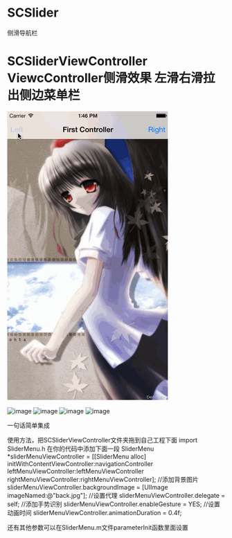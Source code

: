 # SCSlider
侧滑导航栏
# SCSliderViewController ViewcController侧滑效果 左滑右滑拉出侧边菜单栏 

![image](https://raw.githubusercontent.com/MonkeyS914/SCSlider/master/screenshot/123.gif?2)


![image](http://ww4.sinaimg.cn/bmiddle/7cafd2d5jw1euuga1hspvj20ku112tfm.jpg)
![image](http://ww4.sinaimg.cn/bmiddle/7cafd2d5jw1euuga0t1kfj20ku112gsg.jpg) 
![image](http://ww3.sinaimg.cn/bmiddle/7cafd2d5jw1euug9ytn6rj20ku1120vz.jpg)
![image](http://ww3.sinaimg.cn/bmiddle/7cafd2d5jw1euug9y1fhxj20ku112q4s.jpg) 



一句话简单集成 

使用方法，把SCSliderViewController文件夹拖到自己工程下面 
import SliderMenu.h 
在你的代码中添加下面一段
SliderMenu *sliderMenuViewController = [[SliderMenu alloc] initWithContentViewController:navigationController leftMenuViewController:leftMenuViewController rightMenuViewController:rightMenuViewController]; 
//添加背景图片 
sliderMenuViewController.backgroundImage = [UIImage imageNamed:@"back.jpg"]; 
//设置代理 
sliderMenuViewController.delegate = self; 
//添加手势识别 
sliderMenuViewController.enableGesture = YES; 
//设置动画时间 
sliderMenuViewController.animationDuration = 0.4f; 

还有其他参数可以在SliderMenu.m文件parameterInit函数里面设置

